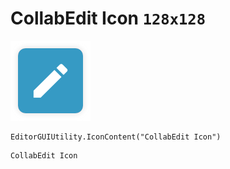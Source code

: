 # CollabEdit Icon `128x128`
<img src="/img/CollabEdit%20Icon.png" width=128 height=128>

``` CSharp
EditorGUIUtility.IconContent("CollabEdit Icon")
```
```
CollabEdit Icon
```
